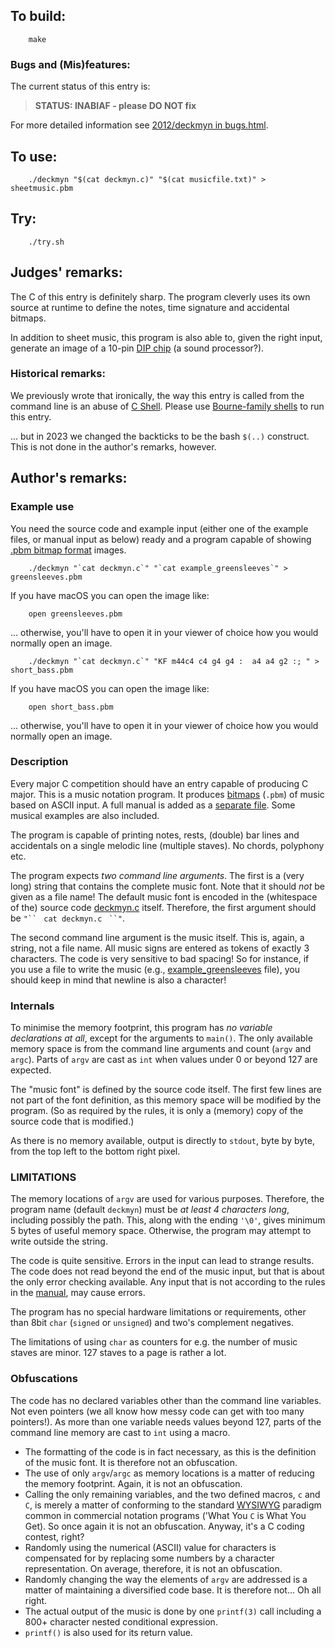 ## To build:

``` <!---sh-->
    make
```


### Bugs and (Mis)features:

The current status of this entry is:

> **STATUS: INABIAF - please DO NOT fix**

For more detailed information see [2012/deckmyn in bugs.html](../../bugs.html#2012_deckmyn).


## To use:

``` <!---sh-->
    ./deckmyn "$(cat deckmyn.c)" "$(cat musicfile.txt)" > sheetmusic.pbm
```


## Try:

``` <!---sh-->
    ./try.sh
```


## Judges' remarks:

The C of this entry is definitely sharp. The program cleverly uses its own
source at runtime to define the notes, time signature and accidental bitmaps.

In addition to sheet music, this program is also able to, given the right input,
generate an image of a 10-pin [DIP
chip](https://en.wikipedia.org/wiki/Dual_in-line_package) (a sound processor?).


### Historical remarks:

We previously wrote that ironically, the way this entry is called from the
command line is an abuse of [C Shell](https://en.wikipedia.org/wiki/C_shell).
Please use [Bourne-family shells](https://en.wikipedia.org/wiki/Bourne_shell) to
run this entry.

... but in 2023 we changed the backticks to be the bash `$(..)` construct. This
is not done in the author's remarks, however.


## Author's remarks:

### Example use

You need the source code and example input (either one of the example files, or
manual input as below) ready and a program capable of showing [.pbm bitmap
format](https://en.wikipedia.org/wiki/Netpbm) images.

``` <!---sh-->
    ./deckmyn "`cat deckmyn.c`" "`cat example_greensleeves`" > greensleeves.pbm
```

If you have macOS you can open the image like:

``` <!---sh-->
    open greensleeves.pbm
```

... otherwise, you'll have to open it in your viewer of choice how you would
normally open an image.


``` <!---sh-->
    ./deckmyn "`cat deckmyn.c`" "KF m44c4 c4 g4 g4 :  a4 a4 g2 :; " > short_bass.pbm
```

If you have macOS you can open the image like:

``` <!---sh-->
    open short_bass.pbm
```

... otherwise, you'll have to open it in your viewer of choice how you would
normally open an image.


### Description

Every major C competition should have an entry capable of producing C major.
This is a music notation program. It produces
[bitmaps](https://en.wikipedia.org/wiki/Netpbm) (`.pbm`) of music based on ASCII
input. A full manual is added as a [separate file](deckmyn.html). Some musical
examples are also included.

The program is capable of printing notes, rests, (double) bar lines and
accidentals on a single melodic line (multiple staves). No chords, polyphony
etc.

The program expects *two command line arguments*. The first is a (very long)
string that contains the complete music font. Note that it should *not* be given
as a file name! The default music font is encoded in the (whitespace of the)
source code [deckmyn.c](%%REPO_URL%%/2012/deckmyn/deckmyn.c) itself. Therefore, the first argument should
be `"`` ` ``cat deckmyn.c`` ` ``"`.

The second command line argument is the music itself. This is, again, a string,
not a file name. All music signs are entered as tokens of exactly 3 characters.
The code is very sensitive to bad spacing! So for instance, if you use a file to
write the music (e.g., [example\_greensleeves](%%REPO_URL%%/2012/deckmyn/example_greensleeves) file),
you should keep in mind that newline is also a character!


### Internals

To minimise the memory footprint, this program has *no variable declarations at
all*, except for the arguments to `main()`. The only available memory space is
from the command line arguments and count (`argv` and `argc`). Parts of `argv`
are cast as `int` when values under 0 or beyond 127 are expected.

The "music font" is defined by the source code itself. The first few lines are
not part of the font definition, as this memory space will be modified by the
program. (So as required by the rules, it is only a (memory) copy of the source
code that is modified.)

As there is no memory available, output is directly to `stdout`, byte by byte,
from the top left to the bottom right pixel.


### LIMITATIONS

The memory locations of `argv` are used for various purposes. Therefore, the
program name (default `deckmyn`) must be *at least 4 characters long*, including
possibly the path. This, along with the ending `'\0'`, gives minimum 5 bytes of
useful memory space. Otherwise, the program may attempt to write outside the
string.

The code is quite sensitive. Errors in the input can lead to strange results.
The code does not read beyond the end of the music input, but that is about the
only error checking available. Any input that is not according to the rules in
the [manual](deckmyn.html), may cause errors.

The program has no special hardware limitations or requirements, other than 8bit
`char` (`signed` or `unsigned`) and two's complement negatives.

The limitations of using `char` as counters for e.g. the number of music staves
are minor. 127 staves to a page is rather a lot.


### Obfuscations

The code has no declared variables other than the command line variables. Not
even pointers (we all know how messy code can get with too many pointers!). As
more than one variable needs values beyond 127, parts of the command line memory
are cast to `int` using a macro.

- The formatting of the code is in fact necessary, as this is the definition of
the music font. It is therefore not an obfuscation.
- The use of only `argv`/`argc` as memory locations is a matter of reducing the
memory footprint. Again, it is not an obfuscation.
- Calling the only remaining variables, and the two defined macros, `c` and `C`,
is merely a matter of conforming to the standard
[WYSIWYG](https://en.wikipedia.org/wiki/WYSIWYG) paradigm common in commercial
notation programs ('What You `C` is What You Get). So once again it is not an
obfuscation. Anyway, it's a C coding contest, right?
- Randomly using the numerical (ASCII) value for characters is compensated for
by replacing some numbers by a character representation. On average, therefore,
it is not an obfuscation.
- Randomly changing the way the elements of `argv` are addressed is a matter of
maintaining a diversified code base. It is therefore not... Oh all right.
- The actual output of the music is done by one `printf(3)` call including a 800+
character nested conditional expression.
- `printf()` is also used for its return value.


<!--

    Copyright © 1984-2024 by Landon Curt Noll. All Rights Reserved.

    You are free to share and adapt this file under the terms of this license:

        Creative Commons Attribution-ShareAlike 4.0 International (CC BY-SA 4.0)

    For more information, see:

        https://creativecommons.org/licenses/by-sa/4.0/

-->
